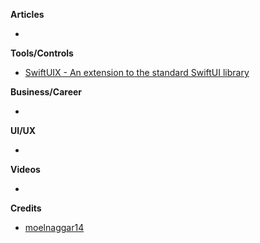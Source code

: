 **Articles**

* 

**Tools/Controls**

* [SwiftUIX - An extension to the standard SwiftUI library](https://github.com/SwiftUIX/SwiftUIX)

**Business/Career**

* 

**UI/UX**

* 

**Videos**

*

**Credits**

* [moelnaggar14](https://github.com/MoElnaggar14)
